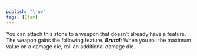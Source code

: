 ```yaml
---
publish: "true"
tags: [Item]
---
```

You can attach this stone to a weapon that doesn’t already have a feature. The weapon gains the following feature. ***Brutal:*** When you roll the maximum value on a damage die, roll an additional damage die.
